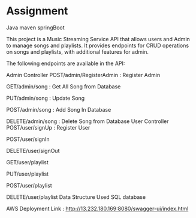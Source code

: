 # Assignment
Java maven springBoot

This project is a Music Streaming Service API that allows users and Admin to manage songs and playlists. It provides endpoints for CRUD operations on songs and playlists, with additional features for admin.


The following endpoints are available in the API:

Admin Controller
POST/admin/RegisterAdmin : Register Admin

GET/admin/song : Get All Song from Database

PUT/admin/song : Update Song

POST/admin/song : Add Song In Database

DELETE/admin/song : Delete Song from Database
User Controller
POST/user/signUp : Register User 

POST/user/signIn

DELETE/user/signOut

GET/user/playlist

PUT/user/playlist

POST/user/playlist

DELETE/user/playlist
Data Structure Used
SQL database

AWS Deployment Link : http://13.232.180.169:8080/swagger-ui/index.html




